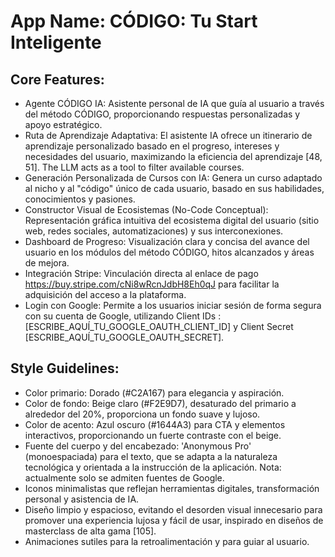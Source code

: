 # **App Name**: CÓDIGO: Tu Start Inteligente

## Core Features:

- Agente CÓDIGO IA: Asistente personal de IA que guía al usuario a través del método CÓDIGO, proporcionando respuestas personalizadas y apoyo estratégico.
- Ruta de Aprendizaje Adaptativa: El asistente IA ofrece un itinerario de aprendizaje personalizado basado en el progreso, intereses y necesidades del usuario, maximizando la eficiencia del aprendizaje [48, 51]. The LLM acts as a tool to filter available courses.
- Generación Personalizada de Cursos con IA: Genera un curso adaptado al nicho y al "código" único de cada usuario, basado en sus habilidades, conocimientos y pasiones.
- Constructor Visual de Ecosistemas (No-Code Conceptual): Representación gráfica intuitiva del ecosistema digital del usuario (sitio web, redes sociales, automatizaciones) y sus interconexiones.
- Dashboard de Progreso: Visualización clara y concisa del avance del usuario en los módulos del método CÓDIGO, hitos alcanzados y áreas de mejora.
- Integración Stripe: Vinculación directa al enlace de pago https://buy.stripe.com/cNi8wRcnJdbH8Eh0qJ para facilitar la adquisición del acceso a la plataforma.
- Login con Google: Permite a los usuarios iniciar sesión de forma segura con su cuenta de Google, utilizando Client IDs : [ESCRIBE_AQUÍ_TU_GOOGLE_OAUTH_CLIENT_ID] y Client Secret [ESCRIBE_AQUÍ_TU_GOOGLE_OAUTH_SECRET].

## Style Guidelines:

- Color primario: Dorado (#C2A167) para elegancia y aspiración.
- Color de fondo: Beige claro (#F2E9D7), desaturado del primario a alrededor del 20%, proporciona un fondo suave y lujoso.
- Color de acento: Azul oscuro (#1644A3) para CTA y elementos interactivos, proporcionando un fuerte contraste con el beige.
- Fuente del cuerpo y del encabezado: 'Anonymous Pro' (monoespaciada) para el texto, que se adapta a la naturaleza tecnológica y orientada a la instrucción de la aplicación. Nota: actualmente solo se admiten fuentes de Google.
- Iconos minimalistas que reflejan herramientas digitales, transformación personal y asistencia de IA.
- Diseño limpio y espacioso, evitando el desorden visual innecesario para promover una experiencia lujosa y fácil de usar, inspirado en diseños de masterclass de alta gama [105].
- Animaciones sutiles para la retroalimentación y para guiar al usuario.